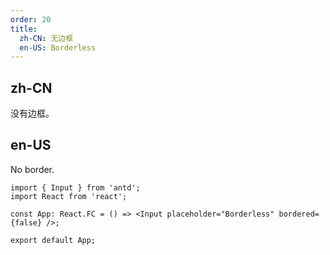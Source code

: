 ```yaml
---
order: 20
title:
  zh-CN: 无边框
  en-US: Borderless
---
```


## zh-CN

没有边框。

## en-US

No border.

```tsx
import { Input } from 'antd';
import React from 'react';

const App: React.FC = () => <Input placeholder="Borderless" bordered={false} />;

export default App;
```
